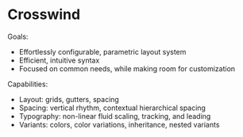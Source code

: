 # Crosswind

Goals:
- Effortlessly configurable, parametric layout system
- Efficient, intuitive syntax
- Focused on common needs, while making room for customization

Capabilities:
- Layout: grids, gutters, spacing
- Spacing: vertical rhythm, contextual hierarchical spacing
- Typography: non-linear fluid scaling, tracking, and leading
- Variants: colors, color variations, inheritance, nested variants
